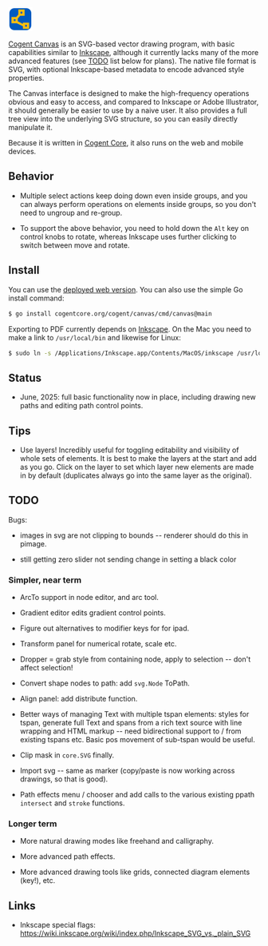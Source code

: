 ![alt tag](cmd/canvas/icon.svg)

[Cogent Canvas](https://cogentcore.org/cogent/canvas) is an SVG-based vector drawing program, with basic capabilities similar to [Inkscape](https://inkscape.org), although it currently lacks many of the more advanced features (see [TODO](#todo) list below for plans). The native file format is SVG, with optional Inkscape-based metadata to encode advanced style properties.

The Canvas interface is designed to make the high-frequency operations obvious and easy to access, and compared to Inkscape or Adobe Illustrator, it should generally be easier to use by a naive user. It also provides a full tree view into the underlying SVG structure, so you can easily directly manipulate it.

Because it is written in [Cogent Core](https://cogentcore.org), it also runs on the web and mobile devices.

## Behavior

* Multiple select actions keep doing down even inside groups, and you can always perform operations on elements inside groups, so you don't need to ungroup and re-group.

* To support the above behavior, you need to hold down the `Alt` key on control knobs to rotate, whereas Inkscape uses further clicking to switch between move and rotate.

## Install

You can use the [deployed web version](https://cogentcore.org/cogent/canvas). You can also use the simple Go install command:

```bash
$ go install cogentcore.org/cogent/canvas/cmd/canvas@main
```

Exporting to PDF currently depends on [Inkscape](https://inkscape.org). On the Mac you need to make a link to `/usr/local/bin` and likewise for Linux:

```bash
$ sudo ln -s /Applications/Inkscape.app/Contents/MacOS/inkscape /usr/local/bin/
```

## Status

* June, 2025: full basic functionality now in place, including drawing new paths and editing path control points.

## Tips

* Use layers! Incredibly useful for toggling editability and visibility of whole sets of elements. It is best to make the layers at the start and add as you go. Click on the layer to set which layer new elements are made in by default (duplicates always go into the same layer as the original).

## TODO

Bugs:

* images in svg are not clipping to bounds -- renderer should do this in pimage.

* still getting zero slider not sending change in setting a black color

### Simpler, near term

* ArcTo support in node editor, and arc tool.

* Gradient editor edits gradient control points.

* Figure out alternatives to modifier keys for for ipad.

* Transform panel for numerical rotate, scale etc.

* Dropper = grab style from containing node, apply to selection -- don't affect selection!

* Convert shape nodes to path: add `svg.Node` ToPath.

* Align panel: add distribute function.

* Better ways of managing Text with multiple tspan elements: styles for tspan, generate full Text and spans from a rich text source with line wrapping and HTML markup -- need bidirectional support to / from existing tspans etc. Basic pos movement of sub-tspan would be useful.

* Clip mask in `core.SVG` finally.

* Import svg -- same as marker (copy/paste is now working across drawings, so that is good).

* Path effects menu / chooser and add calls to the various existing ppath `intersect` and `stroke` functions.

### Longer term

* More natural drawing modes like freehand and calligraphy.

* More advanced path effects.

* More advanced drawing tools like grids, connected diagram elements (key!), etc.

## Links

* Inkscape special flags: https://wiki.inkscape.org/wiki/index.php/Inkscape_SVG_vs._plain_SVG


